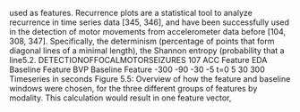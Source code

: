 used as features. Recurrence plots are a statistical tool to analyze recurrence in time series
data [345, 346], and have been successfully used in the detection of motor movements from
accelerometer data before [104, 308, 347]. Specifically, the determinism (percentage of points
that form diagonal lines of a minimal length), the Shannon entropy (probability that a line5.2. DETECTIONOFFOCALMOTORSEIZURES 107
ACC Feature
EDA Baseline Feature
BVP Baseline Feature
-300 -90 -30 -5 t=0 5 30 300
Timeseries in seconds
Figure 5.5: Overview of how the feature and baseline windows were chosen, for the three
different groups of features by modality. This calculation would result in one feature vector,